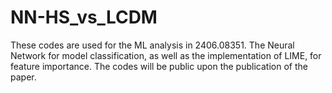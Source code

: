 # NN-HS_vs_LCDM
These codes are used for the ML analysis in 2406.08351. The Neural Network for model classification, as well as the implementation of LIME, for feature importance. The codes will be public upon the publication of the paper.
